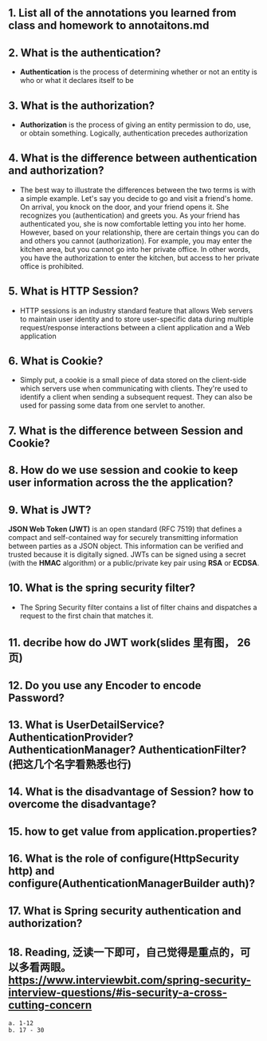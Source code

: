 ## 1.  List all of the annotations you learned from class and homework to annotaitons.md
## 2.  What is the authentication?
-  **Authentication** is the process of determining whether or not an entity is who or what it declares itself to be

## 3.  What is the authorization?
- **Authorization** is the process of giving an entity permission to do, use, or obtain something. Logically, authentication precedes authorization


## 4.  What is the difference between authentication and authorization?
- The best way to illustrate the differences between the two terms is with a simple example. Let's say you decide to go and visit a friend's home. On arrival, you knock on the door, and your friend opens it. She recognizes you (authentication) and greets you. As your friend has authenticated you, she is now comfortable letting you into her home. However, based on your relationship, there are certain things you can do and others you cannot (authorization). For example, you may enter the kitchen area, but you cannot go into her private office. In other words, you have the authorization to enter the kitchen, but access to her private office is prohibited.


## 5.  What is HTTP Session?
- HTTP sessions is an industry standard feature that allows Web servers to maintain user identity and to store user-specific data during multiple request/response interactions between a client application and a Web application

## 6.  What is Cookie? 
- Simply put, a cookie is a small piece of data stored on the client-side which servers use when communicating with clients. They're used to identify a client when sending a subsequent request. They can also be used for passing some data from one servlet to another.

## 7. What is the difference between Session and Cookie?

## 8.  How do we use session and cookie to keep user information across the the application? 

## 9.  What is JWT?
**JSON Web Token (JWT)** is an open standard (RFC 7519) that defines a compact and self-contained way for securely transmitting information between parties as a JSON object. This information can be verified and trusted because it is digitally signed. JWTs can be signed using a secret (with the **HMAC** algorithm) or a public/private key pair using **RSA** or **ECDSA**.

## 10. What is the spring security filter?
- The Spring Security filter contains a list of filter chains and dispatches a request to the first chain that matches it.


## 11. decribe how do JWT work(slides 里有图， 26页)
## 12. Do you use any Encoder to encode Password?
## 13. What is UserDetailService? AuthenticationProvider?AuthenticationManager? AuthenticationFilter?(把这几个名字看熟悉也行)
## 14. What is the disadvantage of Session? how to overcome the disadvantage?


## 15. how to get value from application.properties?
## 16. What is the role of configure(HttpSecurity http) and configure(AuthenticationManagerBuilder auth)?
## 17.  What is Spring security authentication and authorization?
## 18. Reading, 泛读一下即可，自己觉得是重点的，可以多看两眼。https://www.interviewbit.com/spring-security-interview-questions/#is-security-a-cross-cutting-concern
    a. 1-12
    b. 17 - 30
 